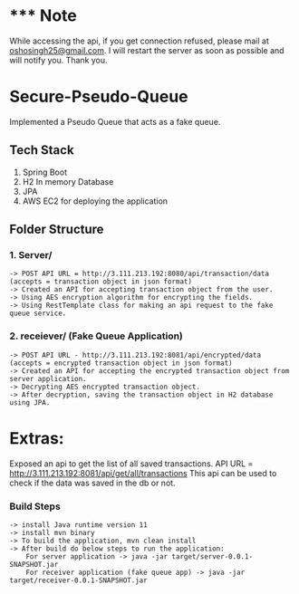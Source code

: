 # *** Note
  While accessing the api, if you get connection refused, please mail at oshosingh25@gmail.com.
  I will restart the server as soon as possible and will notify you.
  Thank you.

# Secure-Pseudo-Queue
Implemented a Pseudo Queue that acts as a fake queue.

## Tech Stack
1. Spring Boot
2. H2 In memory Database
3. JPA
4. AWS EC2 for deploying the application

## Folder Structure
### 1. Server/  
    -> POST API URL = http://3.111.213.192:8080/api/transaction/data  (accepts = transaction object in json format) 
    -> Created an API for accepting transaction object from the user. 
    -> Using AES encryption algorithm for encrypting the fields. 
    -> Using RestTemplate class for making an api request to the fake queue service. 

### 2. receiever/ (Fake Queue Application) <br />
    -> POST API URL - http://3.111.213.192:8081/api/encrypted/data   (accepts = encrypted transaction object in json format) 
    -> Created an API for accepting the encrypted transaction object from server application. 
    -> Decrypting AES encrypted transaction object. 
    -> After decryption, saving the transaction object in H2 database using JPA. 
   
# Extras: <br />
Exposed an api to get the list of all saved transactions. 
API URL = http://3.111.213.192:8081/api/get/all/transactions
This api can be used to check if the data was saved in the db or not.


### Build Steps
    -> install Java runtime version 11
    -> install mvn binary
    -> To build the application, mvn clean install
    -> After build do below steps to run the application:
        For server application -> java -jar target/server-0.0.1-SNAPSHOT.jar
        For receiver application (fake queue app) -> java -jar target/receiver-0.0.1-SNAPSHOT.jar
        
